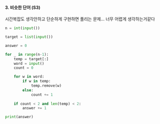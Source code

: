 #### 3. 비슷한 단어 (S3)

시간복잡도 생각안하고 단순하게 구현하면 풀리는 문제... 너무 어렵게 생각하는거같다

```python
n = int(input())

target = list(input())

answer = 0

for _ in range(n-1):
    temp = target[:]
    word = input()
    count = 0

    for w in word:
        if w in temp:
            temp.remove(w)
        else:
            count += 1
    
    if count < 2 and len(temp) < 2:
        answer += 1

print(answer)

```
